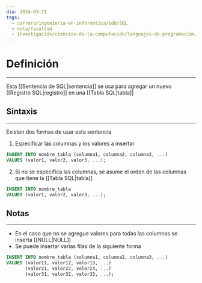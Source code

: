 ```yaml
---
dia: 2024-03-21
tags:
  - carrera/ingeniería-en-informática/bdd/SQL
  - nota/facultad
  - investigación/ciencias-de-la-computación/lenguajes-de-programación/lenguaje-SQL
---
```

# Definición
---
Esta [[Sentencia de SQL|sentencia]] se usa para agregar un nuevo [[Registro SQL|registro]] en una [[Tabla SQL|tabla]]

## Sintaxis
---
Existen dos formas de usar esta sentencia
1. Especificar las columnas y los valores a insertar

```SQL
INSERT INTO nombre_tabla (columna1, columna2, columna3, ...)
VALUES (valor1, valor2, valor3, ...);
```

2. Si no se especifica las columnas, se asume el orden de las columnas que tiene la [[Tabla SQL|tabla]]

```SQL
INSERT INTO nombre_tabla
VALUES (valor1, valor2, valor3, ...);
```

## Notas
---
* En el caso que no se agregue valores para todas las columnas se inserta [[NULL|NULL]]
* Se puede insertar varias filas de la siguiente forma 
```SQL
INSERT INTO nombre_tabla (columna1, columna2, columna3, ...)
VALUES (valor11, valor12, valor13, ...)
	   (valor21, valor22, valor23, ...)
	   (valor31, valor32, valor33, ...);
```